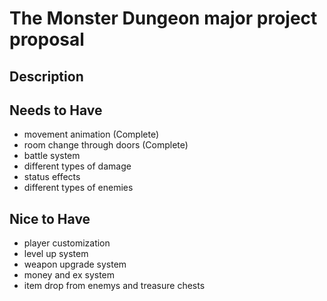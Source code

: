 # The Monster Dungeon major project proposal

## Description

## Needs to Have
- movement animation (Complete)
- room change through doors (Complete)
- battle system
- different types of damage
- status effects
- different types of enemies

## Nice to Have
- player customization
- level up system
- weapon upgrade system
- money and ex system
- item drop from enemys and treasure chests